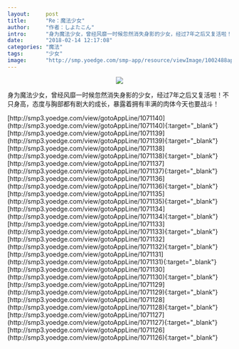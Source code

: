 ```yaml
---
layout:     post
title:      "Re：魔法少女"
author:     "作者：しよたこん"
intro:      "身为魔法少女，曾经风靡一时候忽然消失身影的少女，经过7年之后又复活啦！不只身高，态度与胸部都有剧大的成长，暴露着拥有丰满的肉体今天也要战斗！"
date:       "2018-02-14 12:17:08"
categories: "魔法"
tags:       "少女"
image:      "http://smp.yoedge.com/smp-app/resource/viewImage/1002488appline.png"
---
```

<div style="text-align: center">
<p><img src="http://smp.yoedge.com/smp-app/resource/viewImage/1002488appline.png"/></p>
</div>
<p class="post-meta">
<span>身为魔法少女，曾经风靡一时候忽然消失身影的少女，经过7年之后又复活啦！不只身高，态度与胸部都有剧大的成长，暴露着拥有丰满的肉体今天也要战斗！</span>
</p>
[http://smp3.yoedge.com/view/gotoAppLine/1071140](http://smp3.yoedge.com/view/gotoAppLine/1071140){:target="_blank"}
[http://smp3.yoedge.com/view/gotoAppLine/1071139](http://smp3.yoedge.com/view/gotoAppLine/1071139){:target="_blank"}
[http://smp3.yoedge.com/view/gotoAppLine/1071138](http://smp3.yoedge.com/view/gotoAppLine/1071138){:target="_blank"}
[http://smp3.yoedge.com/view/gotoAppLine/1071137](http://smp3.yoedge.com/view/gotoAppLine/1071137){:target="_blank"}
[http://smp3.yoedge.com/view/gotoAppLine/1071136](http://smp3.yoedge.com/view/gotoAppLine/1071136){:target="_blank"}
[http://smp3.yoedge.com/view/gotoAppLine/1071135](http://smp3.yoedge.com/view/gotoAppLine/1071135){:target="_blank"}
[http://smp3.yoedge.com/view/gotoAppLine/1071134](http://smp3.yoedge.com/view/gotoAppLine/1071134){:target="_blank"}
[http://smp3.yoedge.com/view/gotoAppLine/1071133](http://smp3.yoedge.com/view/gotoAppLine/1071133){:target="_blank"}
[http://smp3.yoedge.com/view/gotoAppLine/1071132](http://smp3.yoedge.com/view/gotoAppLine/1071132){:target="_blank"}
[http://smp3.yoedge.com/view/gotoAppLine/1071131](http://smp3.yoedge.com/view/gotoAppLine/1071131){:target="_blank"}
[http://smp3.yoedge.com/view/gotoAppLine/1071130](http://smp3.yoedge.com/view/gotoAppLine/1071130){:target="_blank"}
[http://smp3.yoedge.com/view/gotoAppLine/1071129](http://smp3.yoedge.com/view/gotoAppLine/1071129){:target="_blank"}
[http://smp3.yoedge.com/view/gotoAppLine/1071128](http://smp3.yoedge.com/view/gotoAppLine/1071128){:target="_blank"}
[http://smp3.yoedge.com/view/gotoAppLine/1071127](http://smp3.yoedge.com/view/gotoAppLine/1071127){:target="_blank"}
[http://smp3.yoedge.com/view/gotoAppLine/1071126](http://smp3.yoedge.com/view/gotoAppLine/1071126){:target="_blank"}


